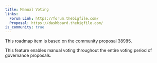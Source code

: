 ```yaml
---
title: Manual Voting
links:
  Forum Link: https://forum.thebigfile.com/
  Proposal: https://dashboard.thebigfile.com/
is_community: true
---
```

This roadmap item is based on the community proposal 38985.

This feature enables manual voting throughout the entire voting period of governance proposals. 
